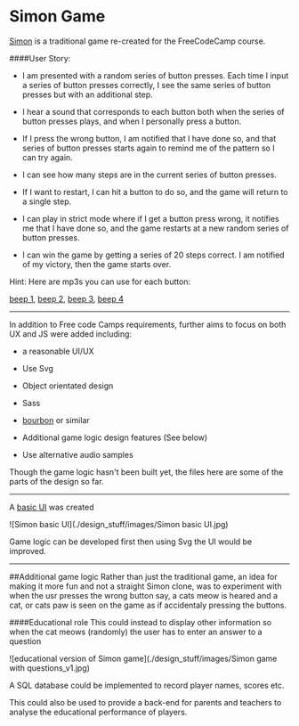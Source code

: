 # Simon Game

[Simon](https://www.freecodecamp.com/challenges/build-a-simon-game) is a traditional game re-created for the FreeCodeCamp course.


####User Story:


  * I am presented with a random series of button presses.
Each time I input a series of button presses correctly, I see the same series of button presses but with an additional step.


  * I hear a sound that corresponds to each button both when the series of button presses plays, and when I personally press a button.


  * If I press the wrong button, I am notified that I have done so, and that series of button presses starts again to remind me of the pattern so I can try again.


  * I can see how many steps are in the current series of button presses.


  * If I want to restart, I can hit a button to do so, and the game will return to a single step.


  * I can play in strict mode where if I get a button press wrong, it notifies me that I have done so, and the game restarts at a new random series of button presses.


  * I can win the game by getting a series of 20 steps correct. I am notified of my victory, then the game starts over.


Hint: Here are mp3s you can use for each button: 

[beep 1](https://s3.amazonaws.com/freecodecamp/simonSound1.mp3), [beep 2](https://s3.amazonaws.com/freecodecamp/simonSound2.mp3), [beep 3](https://s3.amazonaws.com/freecodecamp/simonSound3.mp3), [beep 4](https://s3.amazonaws.com/freecodecamp/simonSound4.mp3)


***

In addition to Free code Camps requirements, further aims to focus on both UX and JS were added including:

  * a reasonable UI/UX
  
  * Use Svg

  * Object orientated design
  
  * Sass
  
  * [bourbon](http://bourbon.io) or similar
  
  * Additional game logic design features (See below)
  
  * Use alternative audio samples


Though the game logic hasn't been built yet, the files here are some of the parts of the design so far.

___

A [basic UI](https://appijumbo.github.io/simonGame/) was created 

![Simon basic UI](./design_stuff/images/Simon basic UI.jpg)

Game logic can be developed first then using Svg the UI would be improved.

---

##Additional game logic
Rather than just the traditional game, an idea for making it more fun and not a straight Simon clone, was to experiment with when the usr presses the wrong button say, a cats meow is heared and a cat, or cats paw is seen on the game as if accidentaly pressing the buttons.

####Educational role
This could instead to display other information so when the cat meows (randomly) the user has to enter an answer to a question

![educational version of Simon game](./design_stuff/images/Simon game with questions_v1.jpg)


A SQL database could be implemented to record player names, scores etc.

This could also be used to provide a back-end for parents and teachers to analyse the educational performance of players.


  
  
  
  
  


